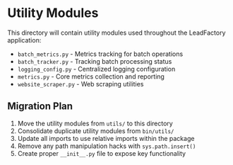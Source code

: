 # Utility Modules

This directory will contain utility modules used throughout the LeadFactory application:

- `batch_metrics.py` - Metrics tracking for batch operations
- `batch_tracker.py` - Tracking batch processing status
- `logging_config.py` - Centralized logging configuration
- `metrics.py` - Core metrics collection and reporting
- `website_scraper.py` - Web scraping utilities

## Migration Plan

1. Move the utility modules from `utils/` to this directory
2. Consolidate duplicate utility modules from `bin/utils/`
3. Update all imports to use relative imports within the package
4. Remove any path manipulation hacks with `sys.path.insert()`
5. Create proper `__init__.py` file to expose key functionality
